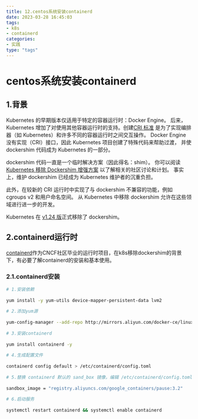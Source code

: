 ```yaml
---
title: 12.centos系统安装containerd
date: 2023-03-28 16:45:03
tags:
- k8s
- containerd
categories:
- 实践
type: "tags"
---
```


# centos系统安装containerd

## 1.背景

Kubernetes 的早期版本仅适用于特定的容器运行时：Docker Engine。 后来，Kubernetes 增加了对使用其他容器运行时的支持。创建[CRI 标准](https://kubernetes.io/blog/2016/12/container-runtime-interface-cri-in-kubernetes/) 是为了实现编排器（如 Kubernetes）和许多不同的容器运行时之间交互操作。 Docker Engine 没有实现（CRI）接口，因此 Kubernetes 项目创建了特殊代码来帮助过渡， 并使 dockershim 代码成为 Kubernetes 的一部分。

dockershim 代码一直是一个临时解决方案（因此得名：shim）。 你可以阅读 [Kubernetes 移除 Dockershim 增强方案](https://github.com/kubernetes/enhancements/tree/master/keps/sig-node/2221-remove-dockershim) 以了解相关的社区讨论和计划。 事实上，维护 dockershim 已经成为 Kubernetes 维护者的沉重负担。

此外，在较新的 CRI 运行时中实现了与 dockershim 不兼容的功能，例如 cgroups v2 和用户命名空间。 从 Kubernetes 中移除 dockershim 允许在这些领域进行进一步的开发。

Kubernetes 在 [v1.24 版](https://kubernetes.io/releases/#release-v1-24)正式移除了 dockershim。

<!--more-->

## 2.containerd运行时

[containerd](https://github.com/containerd/containerd)作为CNCF社区毕业的运行时项目，在k8s移除dockershim的背景下，有必要了解containerd的安装和基本使用。

### 2.1.containerd安装

```bash
# 1.安装依赖
 
yum install -y yum-utils device-mapper-persistent-data lvm2
 
# 2.添加yum源
 
yum-config-manager --add-repo http://mirrors.aliyun.com/docker-ce/linux/centos/docker-ce.repo
 
# 3.安装containerd
 
yum install containerd -y
 
# 4.生成配置文件
 
containerd config default > /etc/containerd/config.toml
 
# 5.替换 containerd 默认的 sand_box 镜像，编辑 /etc/containerd/config.toml
 
sandbox_image = "registry.aliyuncs.com/google_containers/pause:3.2"
 
# 6.启动服务
 
systemctl restart containerd && systemctl enable containerd
```

